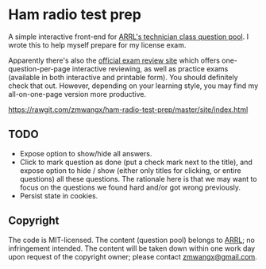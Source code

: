 # Ham radio test prep

A simple interactive front-end for [ARRL's technician class question pool](http://www.arrl.org/question-pools). I wrote this to help myself prepare for my license exam.

Apparently there's also the [official exam review site](http://arrlexamreview.appspot.com/) which offers one-question-per-page interactive reviewing, as well as practice exams (available in both interactive and printable form). You should definitely check that out. However, depending on your learning style, you may find my all-on-one-page version more productive.

<https://rawgit.com/zmwangx/ham-radio-test-prep/master/site/index.html>

## TODO

* Expose option to show/hide all answers.
* Click to mark question as done (put a check mark next to the title), and expose option to hide / show (either only titles for clicking, or entire questions) all these questions. The rationale here is that we may want to focus on the questions we found hard and/or got wrong previously.
* Persist state in cookies.

## Copyright

The code is MIT-licensed. The content (question pool) belongs to [ARRL](http://www.arrl.org/question-pools); no infringement intended. The content will be taken down within one work day upon request of the copyright owner; please contact <zmwangx@gmail.com>.
